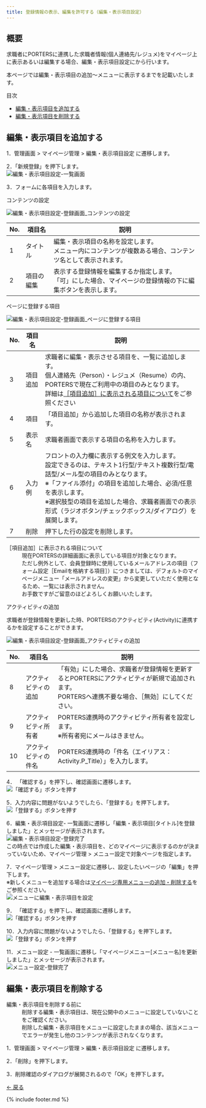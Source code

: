 ```yaml
---
title: 登録情報の表示、編集を許可する（編集・表示項目設定）
---
```

## 概要
求職者にPORTERSに連携した求職者情報(個人連絡先/レジュメ)をマイページ上に表示あるいは編集する場合、編集・表示項目設定にから行います。

<!--![編集・表示項目の表示イメージ](https://e2info.github.io/hrdeli-docs/manual/img/XXX)-->

本ページでは編集・表示項目の追加～メニューに表示するまでを記載いたします。<br>

<div class="index">
    <p>目次</p>
    <ul>
        <li>
            <a href="#create">
                編集・表示項目を追加する
            </a>
        </li>
        <li>
            <a href="#delete">
                編集・表示項目を削除する
            </a>
        </li>
    </ul>
</div>

<h2 id="create"> 編集・表示項目を追加する</h2>

1．管理画面 > マイページ管理 > 編集・表示項目設定 に遷移します。

2．「新規登録」を押下します。<br>
![編集・表示項目設定-一覧画面](https://e2info.github.io/hrdeli-docs/manual/img/mypage_field-setting-c_02.png)

3．フォームに各項目を入力します。<br>

<p class="table_title">コンテンツの設定</p>

![編集・表示項目設定-登録画面_コンテンツの設定](https://e2info.github.io/hrdeli-docs/manual/img/mypage_field-setting_create-contents.png)

No. | 項目名 | 説明 | 
------------- | ------------- | ------------- |  
1 | タイトル | 編集・表示項目の名称を設定します。<br>メニュー内にコンテンツが複数ある場合、コンテンツ名として表示されます。
2 | 項目の編集 | 表示する登録情報を編集するか指定します。<br>「可」にした場合、マイページの登録情報の下に編集ボタンを表示します。

<p class="table_title">ページに登録する項目</p>

![編集・表示項目設定-登録画面_ページに登録する項目](https://e2info.github.io/hrdeli-docs/manual/img/mypage_field-setting_create-form.png)

No. | 項目名 | 説明 | 
------------- | ------------- | ------------- |  
3 | 項目追加 | 求職者に編集・表示させる項目を、一覧に追加します。<br>個人連絡先（Person）・レジュメ（Resume）の内、PORTERSで現在ご利用中の項目のみとなります。<br>詳細は<a href="https://e2info.github.io/hrdeli-docs/manual/mypage_field-setting#tips_item">［項目追加］に表示される項目について</a>をご参照ください
4 | 項目 | 「項目追加」から追加した項目の名称が表示されます。
5 | 表示名 | 求職者画面で表示する項目の名称を入力します。
6 | 入力例 | フロントの入力欄に表示する例文を入力します。<br>設定できるのは、テキスト1行型/テキスト複数行型/電話型/メール型の項目のみとなります。<br>※「ファイル添付」の項目を追加した場合、必須/任意を表示します。<br>※選択肢型の項目を追加した場合、求職者画面での表示形式（ラジオボタン/チェックボックス/ダイアログ）を展開します。
7 | 削除 | 押下した行の設定を削除します。

<dl id="tips_item" class="tips">
    <dt>［項目追加］に表示される項目について</dt>
    <dd>
        現在PORTERSの詳細画面に表示している項目が対象となります。<br>
        ただし例外として、会員登録時に使用しているメールアドレスの項目（フォーム設定［Emailを格納する項目］）につきましては、デフォルトのマイページメニュー「メールアドレスの変更」から変更していただく使用となるため、一覧には表示されません。<br>
        お手数ですがご留意のほどよろしくお願いいたします。
    </dd>
</dl>

<p class="table_title">アクティビティの追加</p>

求職者が登録情報を更新した時、PORTERSのアクティビティ(Activity)に連携するかを設定することができます。

![編集・表示項目設定-登録画面_アクティビティの追加](https://e2info.github.io/hrdeli-docs/manual/img/mypage_field-setting_create-activity.png)

No. | 項目名 | 説明
------------- | ------------- | ------------- |  
8 | アクティビティの追加 | 「有効」にした場合、求職者が登録情報を更新するとPORTERSにアクティビティが新規で追加されます。<br>PORTERSへ連携不要な場合、［無効］にしてください。
9 | アクティビティ所有者 | PORTERS連携時のアクティビティ所有者を設定します。<br>※所有者宛にメールはきません。
10 | アクティビティの件名 | PORTERS連携時の「件名（エイリアス：Activity.P_Title）」を入力します。

4． 「確認する」を押下し、確認画面に遷移します。<br>
![「確認する」ボタンを押す](https://e2info.github.io/hrdeli-docs/manual/img/common_push-check_with_back-button.png)

5．入力内容に問題がないようでしたら、「登録する」を押下します。<br>
![「登録する」ボタンを押す](https://e2info.github.io/hrdeli-docs/manual/img/common_push-registration-button_with_back-button.png)
<br>

6．編集・表示項目設定- 一覧画面に遷移し「編集・表示項目[タイトル]を登録しました」とメッセージが表示されます。<br>
![編集・表示項目設定-登録完了](https://e2info.github.io/hrdeli-docs/manual/img/mypage_field-setting_complete.png)
<br>
この時点では作成した編集・表示項目を、どのマイページに表示するのかが決まっていないため、マイページ管理 > メニュー設定で対象ページを指定します。

7．マイページ管理 > メニュー設定に遷移し、設定したいページの「編集」を押下します。<br>
※新しくメニューを追加する場合は[マイページ専用メニューの追加・削除する](https://e2info.github.io/hrdeli-docs/manual/mypage_menu)をご参照ください。<br>
![メニューに編集・表示項目を設定](https://e2info.github.io/hrdeli-docs/manual/img/mypage_field-setting_setting.png)

9． 「確認する」を押下し、確認画面に遷移します。<br>
![「確認する」ボタンを押す](https://e2info.github.io/hrdeli-docs/manual/img/common_push-check_with_back-button.png)

10．入力内容に問題がないようでしたら、「登録する」を押下します。<br>
![「登録する」ボタンを押す](https://e2info.github.io/hrdeli-docs/manual/img/common_push-registration-button_with_back-button.png)

11．メニュー設定 - 一覧画面に遷移し「マイページメニュー[メニュー名]を更新しました」とメッセージが表示されます。<br>
![メニュー設定-登録完了](https://e2info.github.io/hrdeli-docs/manual/img/mypage_menu_complete.png)

<h2 id="delete">編集・表示項目を削除する</h2>

<div class="tips">
    <dl class="tips">
        <dt>編集・表示項目を削除する前に</dt>
        <dd>
            削除する編集・表示項目は、現在公開中のメニューに設定していないことをご確認ください。<br>
            削除した編集・表示項目をメニューに設定したままの場合、該当メニューでエラーが発生し他のコンテンツが表示されなくなります。
        </dd>
    </dl>
</div>

1．管理画面 > マイページ管理 > 編集・表示項目設定 に遷移します。

2．「削除」を押下します。

3．削除確認のダイアログが展開されるので「OK」を押下します。<br>



[← 戻る](https://e2info.github.io/hrdeli-docs/)

{% include footer.md %}